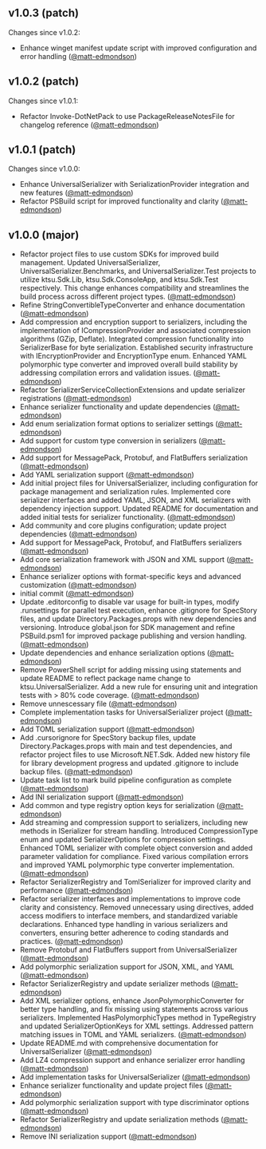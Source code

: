 ## v1.0.3 (patch)

Changes since v1.0.2:

- Enhance winget manifest update script with improved configuration and error handling ([@matt-edmondson](https://github.com/matt-edmondson))
## v1.0.2 (patch)

Changes since v1.0.1:

- Refactor Invoke-DotNetPack to use PackageReleaseNotesFile for changelog reference ([@matt-edmondson](https://github.com/matt-edmondson))
## v1.0.1 (patch)

Changes since v1.0.0:

- Enhance UniversalSerializer with SerializationProvider integration and new features ([@matt-edmondson](https://github.com/matt-edmondson))
- Refactor PSBuild script for improved functionality and clarity ([@matt-edmondson](https://github.com/matt-edmondson))
## v1.0.0 (major)

- Refactor project files to use custom SDKs for improved build management. Updated UniversalSerializer, UniversalSerializer.Benchmarks, and UniversalSerializer.Test projects to utilize ktsu.Sdk.Lib, ktsu.Sdk.ConsoleApp, and ktsu.Sdk.Test respectively. This change enhances compatibility and streamlines the build process across different project types. ([@matt-edmondson](https://github.com/matt-edmondson))
- Refine StringConvertibleTypeConverter and enhance documentation ([@matt-edmondson](https://github.com/matt-edmondson))
- Add compression and encryption support to serializers, including the implementation of ICompressionProvider and associated compression algorithms (GZip, Deflate). Integrated compression functionality into SerializerBase for byte serialization. Established security infrastructure with IEncryptionProvider and EncryptionType enum. Enhanced YAML polymorphic type converter and improved overall build stability by addressing compilation errors and validation issues. ([@matt-edmondson](https://github.com/matt-edmondson))
- Refactor SerializerServiceCollectionExtensions and update serializer registrations ([@matt-edmondson](https://github.com/matt-edmondson))
- Enhance serializer functionality and update dependencies ([@matt-edmondson](https://github.com/matt-edmondson))
- Add enum serialization format options to serializer settings ([@matt-edmondson](https://github.com/matt-edmondson))
- Add support for custom type conversion in serializers ([@matt-edmondson](https://github.com/matt-edmondson))
- Add support for MessagePack, Protobuf, and FlatBuffers serialization ([@matt-edmondson](https://github.com/matt-edmondson))
- Add YAML serialization support ([@matt-edmondson](https://github.com/matt-edmondson))
- Add initial project files for UniversalSerializer, including configuration for package management and serialization rules. Implemented core serializer interfaces and added YAML, JSON, and XML serializers with dependency injection support. Updated README for documentation and added initial tests for serializer functionality. ([@matt-edmondson](https://github.com/matt-edmondson))
- Add community and core plugins configuration; update project dependencies ([@matt-edmondson](https://github.com/matt-edmondson))
- Add support for MessagePack, Protobuf, and FlatBuffers serializers ([@matt-edmondson](https://github.com/matt-edmondson))
- Add core serialization framework with JSON and XML support ([@matt-edmondson](https://github.com/matt-edmondson))
- Enhance serializer options with format-specific keys and advanced customization ([@matt-edmondson](https://github.com/matt-edmondson))
- initial commit ([@matt-edmondson](https://github.com/matt-edmondson))
- Update .editorconfig to disable var usage for built-in types, modify .runsettings for parallel test execution, enhance .gitignore for SpecStory files, and update Directory.Packages.props with new dependencies and versioning. Introduce global.json for SDK management and refine PSBuild.psm1 for improved package publishing and version handling. ([@matt-edmondson](https://github.com/matt-edmondson))
- Update dependencies and enhance serialization options ([@matt-edmondson](https://github.com/matt-edmondson))
- Remove PowerShell script for adding missing using statements and update README to reflect package name change to ktsu.UniversalSerializer. Add a new rule for ensuring unit and integration tests with > 80% code coverage. ([@matt-edmondson](https://github.com/matt-edmondson))
- Remove unnescessary file ([@matt-edmondson](https://github.com/matt-edmondson))
- Complete implementation tasks for UniversalSerializer project ([@matt-edmondson](https://github.com/matt-edmondson))
- Add TOML serialization support ([@matt-edmondson](https://github.com/matt-edmondson))
- Add .cursorignore for SpecStory backup files, update Directory.Packages.props with main and test dependencies, and refactor project files to use Microsoft.NET.Sdk. Added new history file for library development progress and updated .gitignore to include backup files. ([@matt-edmondson](https://github.com/matt-edmondson))
- Update task list to mark build pipeline configuration as complete ([@matt-edmondson](https://github.com/matt-edmondson))
- Add INI serialization support ([@matt-edmondson](https://github.com/matt-edmondson))
- Add common and type registry option keys for serialization ([@matt-edmondson](https://github.com/matt-edmondson))
- Add streaming and compression support to serializers, including new methods in ISerializer for stream handling. Introduced CompressionType enum and updated SerializerOptions for compression settings. Enhanced TOML serializer with complete object conversion and added parameter validation for compliance. Fixed various compilation errors and improved YAML polymorphic type converter implementation. ([@matt-edmondson](https://github.com/matt-edmondson))
- Refactor SerializerRegistry and TomlSerializer for improved clarity and performance ([@matt-edmondson](https://github.com/matt-edmondson))
- Refactor serializer interfaces and implementations to improve code clarity and consistency. Removed unnecessary using directives, added access modifiers to interface members, and standardized variable declarations. Enhanced type handling in various serializers and converters, ensuring better adherence to coding standards and practices. ([@matt-edmondson](https://github.com/matt-edmondson))
- Remove Protobuf and FlatBuffers support from UniversalSerializer ([@matt-edmondson](https://github.com/matt-edmondson))
- Add polymorphic serialization support for JSON, XML, and YAML ([@matt-edmondson](https://github.com/matt-edmondson))
- Refactor SerializerRegistry and update serializer methods ([@matt-edmondson](https://github.com/matt-edmondson))
- Add XML serializer options, enhance JsonPolymorphicConverter for better type handling, and fix missing using statements across various serializers. Implemented HasPolymorphicTypes method in TypeRegistry and updated SerializerOptionKeys for XML settings. Addressed pattern matching issues in TOML and YAML serializers. ([@matt-edmondson](https://github.com/matt-edmondson))
- Update README.md with comprehensive documentation for UniversalSerializer ([@matt-edmondson](https://github.com/matt-edmondson))
- Add LZ4 compression support and enhance serializer error handling ([@matt-edmondson](https://github.com/matt-edmondson))
- Add implementation tasks for UniversalSerializer ([@matt-edmondson](https://github.com/matt-edmondson))
- Enhance serializer functionality and update project files ([@matt-edmondson](https://github.com/matt-edmondson))
- Add polymorphic serialization support with type discriminator options ([@matt-edmondson](https://github.com/matt-edmondson))
- Refactor SerializerRegistry and update serialization methods ([@matt-edmondson](https://github.com/matt-edmondson))
- Remove INI serialization support ([@matt-edmondson](https://github.com/matt-edmondson))
